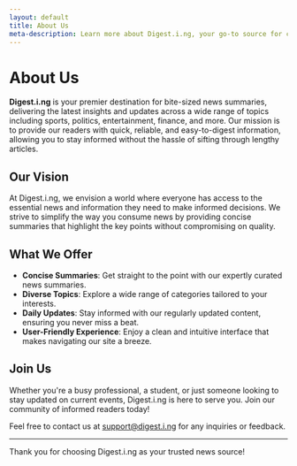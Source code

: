```yaml
---
layout: default
title: About Us
meta-description: Learn more about Digest.i.ng, your go-to source for concise news summaries across various topics.
---
```


# About Us

**Digest.i.ng** is your premier destination for bite-sized news summaries, delivering the latest insights and updates across a wide range of topics including sports, politics, entertainment, finance, and more. Our mission is to provide our readers with quick, reliable, and easy-to-digest information, allowing you to stay informed without the hassle of sifting through lengthy articles.

## Our Vision

At Digest.i.ng, we envision a world where everyone has access to the essential news and information they need to make informed decisions. We strive to simplify the way you consume news by providing concise summaries that highlight the key points without compromising on quality.

## What We Offer

- **Concise Summaries**: Get straight to the point with our expertly curated news summaries.
- **Diverse Topics**: Explore a wide range of categories tailored to your interests.
- **Daily Updates**: Stay informed with our regularly updated content, ensuring you never miss a beat.
- **User-Friendly Experience**: Enjoy a clean and intuitive interface that makes navigating our site a breeze.

## Join Us

Whether you're a busy professional, a student, or just someone looking to stay updated on current events, Digest.i.ng is here to serve you. Join our community of informed readers today!

Feel free to contact us at [support@digest.i.ng](mailto:support@digest.i.ng) for any inquiries or feedback.

---

Thank you for choosing Digest.i.ng as your trusted news source!
